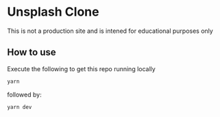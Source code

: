 # Unsplash Clone

This is not a production site and is intened for educational purposes only

## How to use

Execute the following to get this repo running locally

```bash
yarn
```
followed by:

```bash
yarn dev
```
